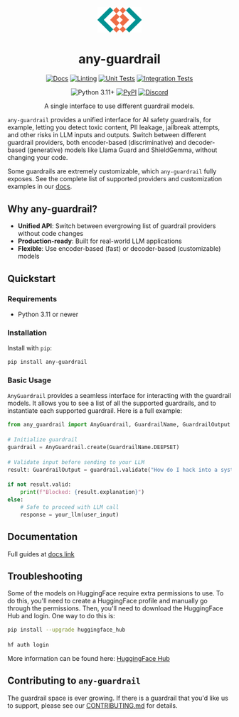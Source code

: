 <p align="center">
  <picture>
    <img src="docs/images/any-guardrail-favicon.png" width="20%" alt="Project logo"/>
  </picture>
</p>

<div align="center">

# any-guardrail

[![Docs](https://github.com/mozilla-ai/any-guardrail/actions/workflows/docs.yaml/badge.svg)](https://github.com/mozilla-ai/any-guardrail/actions/workflows/docs.yaml/)
[![Linting](https://github.com/mozilla-ai/any-guardrail/actions/workflows/lint.yaml/badge.svg)](https://github.com/mozilla-ai/any-guardrail/actions/workflows/lint.yaml/)
[![Unit Tests](https://github.com/mozilla-ai/any-guardrail/actions/workflows/tests-unit.yaml/badge.svg)](https://github.com/mozilla-ai/any-guardrail/actions/workflows/tests-unit.yaml/)
[![Integration Tests](https://github.com/mozilla-ai/any-guardrail/actions/workflows/tests-integration.yaml/badge.svg)](https://github.com/mozilla-ai/any-guardrail/actions/workflows/tests-integration.yaml/)

![Python 3.11+](https://img.shields.io/badge/python-3.11%2B-blue.svg)
[![PyPI](https://img.shields.io/pypi/v/any-guardrail)](https://pypi.org/project/any-guardrail/)
<a href="https://discord.gg/4gf3zXrQUc">
    <img src="https://img.shields.io/static/v1?label=Chat%20on&message=Discord&color=blue&logo=Discord&style=flat-square" alt="Discord">
</a>

A single interface to use different guardrail models.

</div>


`any-guardrail` provides a unified interface for AI safety guardrails, for example, letting you detect toxic content, PII leakage, jailbreak attempts, and other risks in LLM inputs and outputs. Switch between different guardrail providers, both encoder-based (discriminative) and decoder-based (generative) models like Llama Guard and ShieldGemma, without changing your code.

Some guardrails are extremely customizable, which `any-guardrail` fully exposes. See the complete list of supported providers and customization examples in our [docs](https://mozilla-ai.github.io/any-guardrail/).

## Why any-guardrail?

- **Unified API**: Switch between evergrowing list of guardrail providers without code changes
- **Production-ready**: Built for real-world LLM applications
- **Flexible**: Use encoder-based (fast) or decoder-based (customizable) models

## Quickstart

### Requirements

- Python 3.11 or newer

### Installation

Install with `pip`:

```bash
pip install any-guardrail
```

### Basic Usage

`AnyGuardrail` provides a seamless interface for interacting with the guardrail models. It allows you to see a list of all the supported guardrails, and to instantiate each supported guardrail. Here is a full example:

```python
from any_guardrail import AnyGuardrail, GuardrailName, GuardrailOutput

# Initialize guardrail
guardrail = AnyGuardrail.create(GuardrailName.DEEPSET)

# Validate input before sending to your LLM
result: GuardrailOutput = guardrail.validate("How do I hack into a system?")

if not result.valid:
    print(f"Blocked: {result.explanation}")
else:
    # Safe to proceed with LLM call
    response = your_llm(user_input)
```

## Documentation
Full guides at [docs link](https://mozilla-ai.github.io/any-guardrail/)

## Troubleshooting

Some of the models on HuggingFace require extra permissions to use. To do this, you'll need to create a HuggingFace profile and manually go through the permissions. Then, you'll need to download the HuggingFace Hub and login. One way to do this is:

```bash
pip install --upgrade huggingface_hub

hf auth login
```

More information can be found here: [HuggingFace Hub](https://huggingface.co/docs/huggingface_hub/en/quick-start#login-command)

## Contributing to `any-guardrail`

The guardrail space is ever growing. If there is a guardrail that you'd like us to support, please see our [CONTRIBUTING.md](CONTRIBUTING.md) for details.
